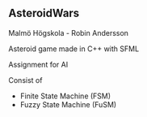 ## AsteroidWars

Malmö Högskola - Robin Andersson

Asteroid game made in C++ with SFML

Assignment for AI

Consist of 
* Finite State Machine (FSM)
* Fuzzy State Machine (FuSM)